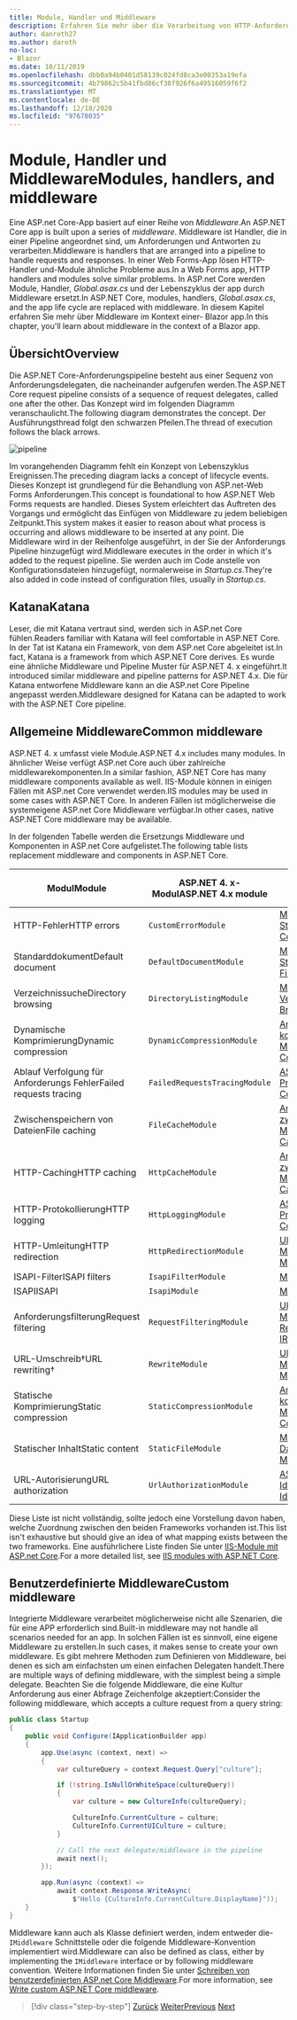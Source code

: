 ```yaml
---
title: Module, Handler und Middleware
description: Erfahren Sie mehr über die Verarbeitung von HTTP-Anforderungen mit Modulen, Handlern und Middleware.
author: danroth27
ms.author: daroth
no-loc:
- Blazor
ms.date: 10/11/2019
ms.openlocfilehash: dbb0a94b0401d58139c024fd8ca3e00353a19efa
ms.sourcegitcommit: 4b79862c5b41fbd86cf38f926f6a49516059f6f2
ms.translationtype: MT
ms.contentlocale: de-DE
ms.lasthandoff: 12/18/2020
ms.locfileid: "97678035"
---
```

# <a name="modules-handlers-and-middleware"></a><span data-ttu-id="ad27f-103">Module, Handler und Middleware</span><span class="sxs-lookup"><span data-stu-id="ad27f-103">Modules, handlers, and middleware</span></span>

<span data-ttu-id="ad27f-104">Eine ASP.net Core-App basiert auf einer Reihe von *Middleware*.</span><span class="sxs-lookup"><span data-stu-id="ad27f-104">An ASP.NET Core app is built upon a series of *middleware*.</span></span> <span data-ttu-id="ad27f-105">Middleware ist Handler, die in einer Pipeline angeordnet sind, um Anforderungen und Antworten zu verarbeiten.</span><span class="sxs-lookup"><span data-stu-id="ad27f-105">Middleware is handlers that are arranged into a pipeline to handle requests and responses.</span></span> <span data-ttu-id="ad27f-106">In einer Web Forms-App lösen HTTP-Handler und-Module ähnliche Probleme aus.</span><span class="sxs-lookup"><span data-stu-id="ad27f-106">In a Web Forms app, HTTP handlers and modules solve similar problems.</span></span> <span data-ttu-id="ad27f-107">In ASP.net Core werden Module, Handler, *Global.asax.cs* und der Lebenszyklus der app durch Middleware ersetzt.</span><span class="sxs-lookup"><span data-stu-id="ad27f-107">In ASP.NET Core, modules, handlers, *Global.asax.cs*, and the app life cycle are replaced with middleware.</span></span> <span data-ttu-id="ad27f-108">In diesem Kapitel erfahren Sie mehr über Middleware im Kontext einer- Blazor app.</span><span class="sxs-lookup"><span data-stu-id="ad27f-108">In this chapter, you'll learn about middleware in the context of a Blazor app.</span></span>

## <a name="overview"></a><span data-ttu-id="ad27f-109">Übersicht</span><span class="sxs-lookup"><span data-stu-id="ad27f-109">Overview</span></span>

<span data-ttu-id="ad27f-110">Die ASP.NET Core-Anforderungspipeline besteht aus einer Sequenz von Anforderungsdelegaten, die nacheinander aufgerufen werden.</span><span class="sxs-lookup"><span data-stu-id="ad27f-110">The ASP.NET Core request pipeline consists of a sequence of request delegates, called one after the other.</span></span> <span data-ttu-id="ad27f-111">Das Konzept wird im folgenden Diagramm veranschaulicht.</span><span class="sxs-lookup"><span data-stu-id="ad27f-111">The following diagram demonstrates the concept.</span></span> <span data-ttu-id="ad27f-112">Der Ausführungsthread folgt den schwarzen Pfeilen.</span><span class="sxs-lookup"><span data-stu-id="ad27f-112">The thread of execution follows the black arrows.</span></span>

![pipeline](media/middleware/request-delegate-pipeline.png)

<span data-ttu-id="ad27f-114">Im vorangehenden Diagramm fehlt ein Konzept von Lebenszyklus Ereignissen.</span><span class="sxs-lookup"><span data-stu-id="ad27f-114">The preceding diagram lacks a concept of lifecycle events.</span></span> <span data-ttu-id="ad27f-115">Dieses Konzept ist grundlegend für die Behandlung von ASP.net-Web Forms Anforderungen.</span><span class="sxs-lookup"><span data-stu-id="ad27f-115">This concept is foundational to how ASP.NET Web Forms requests are handled.</span></span> <span data-ttu-id="ad27f-116">Dieses System erleichtert das Auftreten des Vorgangs und ermöglicht das Einfügen von Middleware zu jedem beliebigen Zeitpunkt.</span><span class="sxs-lookup"><span data-stu-id="ad27f-116">This system makes it easier to reason about what process is occurring and allows middleware to be inserted at any point.</span></span> <span data-ttu-id="ad27f-117">Die Middleware wird in der Reihenfolge ausgeführt, in der Sie der Anforderungs Pipeline hinzugefügt wird.</span><span class="sxs-lookup"><span data-stu-id="ad27f-117">Middleware executes in the order in which it's added to the request pipeline.</span></span> <span data-ttu-id="ad27f-118">Sie werden auch im Code anstelle von Konfigurationsdateien hinzugefügt, normalerweise in *Startup.cs*.</span><span class="sxs-lookup"><span data-stu-id="ad27f-118">They're also added in code instead of configuration files, usually in *Startup.cs*.</span></span>

## <a name="katana"></a><span data-ttu-id="ad27f-119">Katana</span><span class="sxs-lookup"><span data-stu-id="ad27f-119">Katana</span></span>

<span data-ttu-id="ad27f-120">Leser, die mit Katana vertraut sind, werden sich in ASP.net Core fühlen.</span><span class="sxs-lookup"><span data-stu-id="ad27f-120">Readers familiar with Katana will feel comfortable in ASP.NET Core.</span></span> <span data-ttu-id="ad27f-121">In der Tat ist Katana ein Framework, von dem ASP.net Core abgeleitet ist.</span><span class="sxs-lookup"><span data-stu-id="ad27f-121">In fact, Katana is a framework from which ASP.NET Core derives.</span></span> <span data-ttu-id="ad27f-122">Es wurde eine ähnliche Middleware und Pipeline Muster für ASP.NET 4. x eingeführt.</span><span class="sxs-lookup"><span data-stu-id="ad27f-122">It introduced similar middleware and pipeline patterns for ASP.NET 4.x.</span></span> <span data-ttu-id="ad27f-123">Die für Katana entworfene Middleware kann an die ASP.net Core Pipeline angepasst werden.</span><span class="sxs-lookup"><span data-stu-id="ad27f-123">Middleware designed for Katana can be adapted to work with the ASP.NET Core pipeline.</span></span>

## <a name="common-middleware"></a><span data-ttu-id="ad27f-124">Allgemeine Middleware</span><span class="sxs-lookup"><span data-stu-id="ad27f-124">Common middleware</span></span>

<span data-ttu-id="ad27f-125">ASP.NET 4. x umfasst viele Module.</span><span class="sxs-lookup"><span data-stu-id="ad27f-125">ASP.NET 4.x includes many modules.</span></span> <span data-ttu-id="ad27f-126">In ähnlicher Weise verfügt ASP.net Core auch über zahlreiche middlewarekomponenten.</span><span class="sxs-lookup"><span data-stu-id="ad27f-126">In a similar fashion, ASP.NET Core has many middleware components available as well.</span></span> <span data-ttu-id="ad27f-127">IIS-Module können in einigen Fällen mit ASP.net Core verwendet werden.</span><span class="sxs-lookup"><span data-stu-id="ad27f-127">IIS modules may be used in some cases with ASP.NET Core.</span></span> <span data-ttu-id="ad27f-128">In anderen Fällen ist möglicherweise die systemeigene ASP.net Core Middleware verfügbar.</span><span class="sxs-lookup"><span data-stu-id="ad27f-128">In other cases, native ASP.NET Core middleware may be available.</span></span>

<span data-ttu-id="ad27f-129">In der folgenden Tabelle werden die Ersetzungs Middleware und Komponenten in ASP.net Core aufgelistet.</span><span class="sxs-lookup"><span data-stu-id="ad27f-129">The following table lists replacement middleware and components in ASP.NET Core.</span></span>

|<span data-ttu-id="ad27f-130">Modul</span><span class="sxs-lookup"><span data-stu-id="ad27f-130">Module</span></span>                 |<span data-ttu-id="ad27f-131">ASP.NET 4. x-Modul</span><span class="sxs-lookup"><span data-stu-id="ad27f-131">ASP.NET 4.x module</span></span>           |<span data-ttu-id="ad27f-132">ASP.net Core Option</span><span class="sxs-lookup"><span data-stu-id="ad27f-132">ASP.NET Core option</span></span>|
|-----------------------|-----------------------------|-------------------|
|<span data-ttu-id="ad27f-133">HTTP-Fehler</span><span class="sxs-lookup"><span data-stu-id="ad27f-133">HTTP errors</span></span>            |`CustomErrorModule`          |[<span data-ttu-id="ad27f-134">Middleware für Statuscodeseiten</span><span class="sxs-lookup"><span data-stu-id="ad27f-134">Status Code Pages Middleware</span></span>](/aspnet/core/fundamentals/error-handling#usestatuscodepages)|
|<span data-ttu-id="ad27f-135">Standarddokument</span><span class="sxs-lookup"><span data-stu-id="ad27f-135">Default document</span></span>       |`DefaultDocumentModule`      |[<span data-ttu-id="ad27f-136">Middleware für Standarddateien</span><span class="sxs-lookup"><span data-stu-id="ad27f-136">Default Files Middleware</span></span>](/aspnet/core/fundamentals/static-files#serve-a-default-document)|
|<span data-ttu-id="ad27f-137">Verzeichnissuche</span><span class="sxs-lookup"><span data-stu-id="ad27f-137">Directory browsing</span></span>     |`DirectoryListingModule`     |[<span data-ttu-id="ad27f-138">Middleware für Verzeichnissuche</span><span class="sxs-lookup"><span data-stu-id="ad27f-138">Directory Browsing Middleware</span></span>](/aspnet/core/fundamentals/static-files#enable-directory-browsing)|
|<span data-ttu-id="ad27f-139">Dynamische Komprimierung</span><span class="sxs-lookup"><span data-stu-id="ad27f-139">Dynamic compression</span></span>    |`DynamicCompressionModule`   |[<span data-ttu-id="ad27f-140">Antworten komprimierende Middleware</span><span class="sxs-lookup"><span data-stu-id="ad27f-140">Response Compression Middleware</span></span>](/aspnet/core/performance/response-compression)|
|<span data-ttu-id="ad27f-141">Ablauf Verfolgung für Anforderungs Fehler</span><span class="sxs-lookup"><span data-stu-id="ad27f-141">Failed requests tracing</span></span>|`FailedRequestsTracingModule`|[<span data-ttu-id="ad27f-142">ASP.NET Core-Protokollierung</span><span class="sxs-lookup"><span data-stu-id="ad27f-142">ASP.NET Core Logging</span></span>](/aspnet/core/fundamentals/logging/index#tracesource-provider)|
|<span data-ttu-id="ad27f-143">Zwischenspeichern von Dateien</span><span class="sxs-lookup"><span data-stu-id="ad27f-143">File caching</span></span>           |`FileCacheModule`            |[<span data-ttu-id="ad27f-144">Antworten zwischenspeichernde Middleware</span><span class="sxs-lookup"><span data-stu-id="ad27f-144">Response Caching Middleware</span></span>](/aspnet/core/performance/caching/middleware)|
|<span data-ttu-id="ad27f-145">HTTP-Caching</span><span class="sxs-lookup"><span data-stu-id="ad27f-145">HTTP caching</span></span>           |`HttpCacheModule`            |[<span data-ttu-id="ad27f-146">Antworten zwischenspeichernde Middleware</span><span class="sxs-lookup"><span data-stu-id="ad27f-146">Response Caching Middleware</span></span>](/aspnet/core/performance/caching/middleware)|
|<span data-ttu-id="ad27f-147">HTTP-Protokollierung</span><span class="sxs-lookup"><span data-stu-id="ad27f-147">HTTP logging</span></span>           |`HttpLoggingModule`          |[<span data-ttu-id="ad27f-148">ASP.NET Core-Protokollierung</span><span class="sxs-lookup"><span data-stu-id="ad27f-148">ASP.NET Core Logging</span></span>](/aspnet/core/fundamentals/logging/index)|
|<span data-ttu-id="ad27f-149">HTTP-Umleitung</span><span class="sxs-lookup"><span data-stu-id="ad27f-149">HTTP redirection</span></span>       |`HttpRedirectionModule`      |[<span data-ttu-id="ad27f-150">URL-umschreibende Middleware</span><span class="sxs-lookup"><span data-stu-id="ad27f-150">URL Rewriting Middleware</span></span>](/aspnet/core/fundamentals/url-rewriting)|
|<span data-ttu-id="ad27f-151">ISAPI-Filter</span><span class="sxs-lookup"><span data-stu-id="ad27f-151">ISAPI filters</span></span>          |`IsapiFilterModule`          |[<span data-ttu-id="ad27f-152">Middleware</span><span class="sxs-lookup"><span data-stu-id="ad27f-152">Middleware</span></span>](/aspnet/core/fundamentals/middleware/index)|
|<span data-ttu-id="ad27f-153">ISAPI</span><span class="sxs-lookup"><span data-stu-id="ad27f-153">ISAPI</span></span>                  |`IsapiModule`                |[<span data-ttu-id="ad27f-154">Middleware</span><span class="sxs-lookup"><span data-stu-id="ad27f-154">Middleware</span></span>](/aspnet/core/fundamentals/middleware/index)|
|<span data-ttu-id="ad27f-155">Anforderungsfilterung</span><span class="sxs-lookup"><span data-stu-id="ad27f-155">Request filtering</span></span>      |`RequestFilteringModule`     |[<span data-ttu-id="ad27f-156">URL-Umschreib Ende Middleware-iRule</span><span class="sxs-lookup"><span data-stu-id="ad27f-156">URL Rewriting Middleware IRule</span></span>](/aspnet/core/fundamentals/url-rewriting#irule-based-rule)|
|<span data-ttu-id="ad27f-157">URL-Umschreib&#8224;</span><span class="sxs-lookup"><span data-stu-id="ad27f-157">URL rewriting&#8224;</span></span>   |`RewriteModule`              |[<span data-ttu-id="ad27f-158">URL-umschreibende Middleware</span><span class="sxs-lookup"><span data-stu-id="ad27f-158">URL Rewriting Middleware</span></span>](/aspnet/core/fundamentals/url-rewriting)|
|<span data-ttu-id="ad27f-159">Statische Komprimierung</span><span class="sxs-lookup"><span data-stu-id="ad27f-159">Static compression</span></span>     |`StaticCompressionModule`    |[<span data-ttu-id="ad27f-160">Antworten komprimierende Middleware</span><span class="sxs-lookup"><span data-stu-id="ad27f-160">Response Compression Middleware</span></span>](/aspnet/core/performance/response-compression)|
|<span data-ttu-id="ad27f-161">Statischer Inhalt</span><span class="sxs-lookup"><span data-stu-id="ad27f-161">Static content</span></span>         |`StaticFileModule`           |[<span data-ttu-id="ad27f-162">Middleware für statische Dateien</span><span class="sxs-lookup"><span data-stu-id="ad27f-162">Static File Middleware</span></span>](/aspnet/core/fundamentals/static-files)|
|<span data-ttu-id="ad27f-163">URL-Autorisierung</span><span class="sxs-lookup"><span data-stu-id="ad27f-163">URL authorization</span></span>      |`UrlAuthorizationModule`     |[<span data-ttu-id="ad27f-164">ASP.NET Core-Identität</span><span class="sxs-lookup"><span data-stu-id="ad27f-164">ASP.NET Core Identity</span></span>](/aspnet/core/security/authentication/identity)|

<span data-ttu-id="ad27f-165">Diese Liste ist nicht vollständig, sollte jedoch eine Vorstellung davon haben, welche Zuordnung zwischen den beiden Frameworks vorhanden ist.</span><span class="sxs-lookup"><span data-stu-id="ad27f-165">This list isn't exhaustive but should give an idea of what mapping exists between the two frameworks.</span></span> <span data-ttu-id="ad27f-166">Eine ausführlichere Liste finden Sie unter [IIS-Module mit ASP.net Core](/aspnet/core/host-and-deploy/iis/modules).</span><span class="sxs-lookup"><span data-stu-id="ad27f-166">For a more detailed list, see [IIS modules with ASP.NET Core](/aspnet/core/host-and-deploy/iis/modules).</span></span>

## <a name="custom-middleware"></a><span data-ttu-id="ad27f-167">Benutzerdefinierte Middleware</span><span class="sxs-lookup"><span data-stu-id="ad27f-167">Custom middleware</span></span>

<span data-ttu-id="ad27f-168">Integrierte Middleware verarbeitet möglicherweise nicht alle Szenarien, die für eine APP erforderlich sind.</span><span class="sxs-lookup"><span data-stu-id="ad27f-168">Built-in middleware may not handle all scenarios needed for an app.</span></span> <span data-ttu-id="ad27f-169">In solchen Fällen ist es sinnvoll, eine eigene Middleware zu erstellen.</span><span class="sxs-lookup"><span data-stu-id="ad27f-169">In such cases, it makes sense to create your own middleware.</span></span> <span data-ttu-id="ad27f-170">Es gibt mehrere Methoden zum Definieren von Middleware, bei denen es sich am einfachsten um einen einfachen Delegaten handelt.</span><span class="sxs-lookup"><span data-stu-id="ad27f-170">There are multiple ways of defining middleware, with the simplest being a simple delegate.</span></span> <span data-ttu-id="ad27f-171">Beachten Sie die folgende Middleware, die eine Kultur Anforderung aus einer Abfrage Zeichenfolge akzeptiert:</span><span class="sxs-lookup"><span data-stu-id="ad27f-171">Consider the following middleware, which accepts a culture request from a query string:</span></span>

```csharp
public class Startup
{
    public void Configure(IApplicationBuilder app)
    {
        app.Use(async (context, next) =>
        {
            var cultureQuery = context.Request.Query["culture"];

            if (!string.IsNullOrWhiteSpace(cultureQuery))
            {
                var culture = new CultureInfo(cultureQuery);

                CultureInfo.CurrentCulture = culture;
                CultureInfo.CurrentUICulture = culture;
            }

            // Call the next delegate/middleware in the pipeline
            await next();
        });

        app.Run(async (context) =>
            await context.Response.WriteAsync(
                $"Hello {CultureInfo.CurrentCulture.DisplayName}"));
    }
}
```

<span data-ttu-id="ad27f-172">Middleware kann auch als Klasse definiert werden, indem entweder die- `IMiddleware` Schnittstelle oder die folgende Middleware-Konvention implementiert wird.</span><span class="sxs-lookup"><span data-stu-id="ad27f-172">Middleware can also be defined as class, either by implementing the `IMiddleware` interface or by following middleware convention.</span></span> <span data-ttu-id="ad27f-173">Weitere Informationen finden Sie unter [Schreiben von benutzerdefinierten ASP.net Core Middleware](/aspnet/core/fundamentals/middleware/write).</span><span class="sxs-lookup"><span data-stu-id="ad27f-173">For more information, see [Write custom ASP.NET Core middleware](/aspnet/core/fundamentals/middleware/write).</span></span>

>[!div class="step-by-step"]
><span data-ttu-id="ad27f-174">[Zurück](data.md)
>[Weiter](config.md)</span><span class="sxs-lookup"><span data-stu-id="ad27f-174">[Previous](data.md)
[Next](config.md)</span></span>
